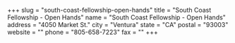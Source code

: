 +++
slug = "south-coast-fellowship-open-hands"
title = "South Coast Fellowship - Open Hands"
name = "South Coast Fellowship - Open Hands"
address = "4050 Market St."
city = "Ventura"
state = "CA"
postal = "93003"
website = ""
phone = "805-658-7223"
fax = ""
+++

